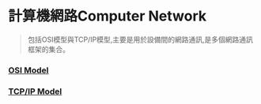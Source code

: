 # 計算機網路Computer Network
> 包括OSI模型與TCP/IP模型,主要是用於設備間的網路通訊,是多個網路通訊框架的集合。
### [OSI Model](https://github.com/shawnhuang125/Computer_Network.md/blob/main/OSI.md)
### [TCP/IP Model](https://github.com/shawnhuang125/Computer_Network.md/blob/main/TCPIP.md)
